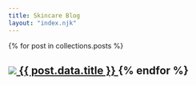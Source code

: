 ```yaml
---
title: Skincare Blog
layout: "index.njk"
---
```


<div class="blogs">
{% for post in collections.posts %}
<h2 class="articles">
    <a href="{{ post.url }}">
    <img src="{{ post.data.img}}" class="preview-pic">
    {{ post.data.title }}
    </a>
</ul>
{% endfor %}
</div>